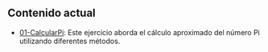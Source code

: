 ## Contenido actual

- [01-CalcularPi](01-CalcularPi/readme.md): Este ejercicio aborda el cálculo aproximado del número Pi utilizando diferentes métodos.
